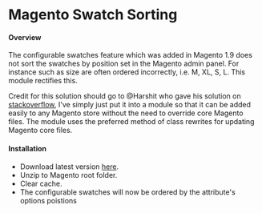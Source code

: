 # Magento Swatch Sorting
#### Overview
The configurable swatches feature which was added in Magento 1.9 does not sort the swatches by position set in the Magento admin panel. For instance  such as size are often ordered incorrectly, i.e. M, XL, S, L. This module rectifies this.

Credit for this solution should go to @Harshit who gave his solution on [stackoverflow](http://stackoverflow.com/a/28867699/1814446), I've simply just put it into a module so that it can be added easily to any Magento store without the need to override core Magento files.  The module uses the preferred method of class rewrites for updating Magento core files.

#### Installation
* Download latest version [here](https://github.com/rossmc/SwatchSorting/archive/master.zip). 
* Unzip to Magento root folder.
* Clear cache.
* The configurable swatches will now be ordered by the attribute's options poistions